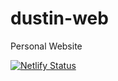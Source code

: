 # dustin-web
Personal Website

[![Netlify Status](https://api.netlify.com/api/v1/badges/184868be-982d-4625-873f-58f2521b5541/deploy-status)](https://app.netlify.com/sites/festive-fermat-7cc6b7/deploys)
